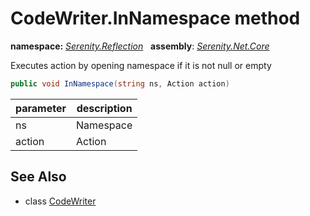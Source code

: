 # CodeWriter.InNamespace method
**namespace:** *[Serenity.Reflection](../../README.md#serenity.reflection-namespace)*   **assembly**: *[Serenity.Net.Core](../../README.md)*

Executes action by opening namespace if it is not null or empty

```csharp
public void InNamespace(string ns, Action action)
```

| parameter | description |
| --- | --- |
| ns | Namespace |
| action | Action |

## See Also

* class [CodeWriter](../CodeWriter.md)